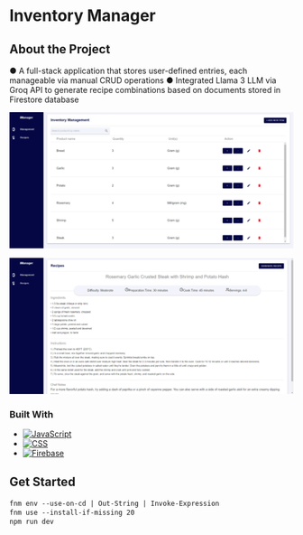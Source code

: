 # Inventory Manager

<!-- ABOUT THE PROJECT -->
## About the Project

● A full-stack application that stores user-defined entries, each manageable via manual CRUD operations
● Integrated Llama 3 LLM via Groq API to generate recipe combinations based on documents stored in Firestore database

![Screenshot](app/imanager_screenshot.png)

![Screenshot](app/imanager_recipe_screenshot.png)


### Built With

* [![JavaScript][javascript.com]][JavaScript-url]
* [![CSS][css.com]][CSS-url]
* [![Firebase][firebase.com]][Firebase-url]



## Get Started

```
fnm env --use-on-cd | Out-String | Invoke-Expression
fnm use --install-if-missing 20
npm run dev
```



<!-- MARKDOWN LINKS & IMAGES -->
<!-- https://www.markdownguide.org/basic-syntax/#reference-style-links -->
[javascript.com]: https://img.shields.io/badge/logo-javascript-blue?logo=javascript
[JavaScript-url]: https://www.javascript.com/
[css.com]: https://img.shields.io/badge/logo-css-blue?logo=css
[CSS-url]: https://www.w3.org/Style/CSS/Overview.en.html
[firebase.com]: https://img.shields.io/badge/logo-firebase-orange?logo=firebase
[Firebase-url]: https://firebase.google.com/